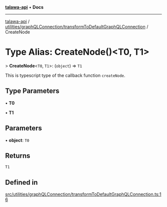[**talawa-api**](../../../../README.md) • **Docs**

***

[talawa-api](../../../../modules.md) / [utilities/graphQLConnection/transformToDefaultGraphQLConnection](../README.md) / CreateNode

# Type Alias: CreateNode()\<T0, T1\>

\> **CreateNode**\<`T0`, `T1`\>: (`object`) =\> `T1`

This is typescript type of the callback function `createNode`.

## Type Parameters

• **T0**

• **T1**

## Parameters

• **object**: `T0`

## Returns

`T1`

## Defined in

[src/utilities/graphQLConnection/transformToDefaultGraphQLConnection.ts:16](https://github.com/PalisadoesFoundation/talawa-api/blob/2f8fb6988cd34004fbbf76550c8eef691b861a19/src/utilities/graphQLConnection/transformToDefaultGraphQLConnection.ts#L16)
